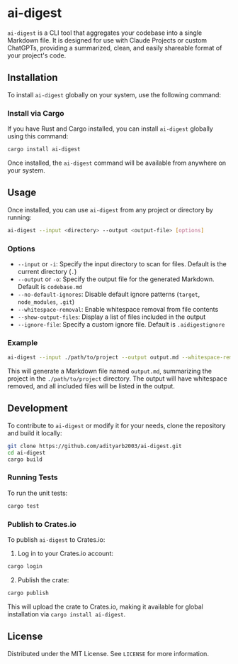 # ai-digest

`ai-digest` is a CLI tool that aggregates your codebase into a single Markdown file. It is designed for use with Claude Projects or custom ChatGPTs, providing a summarized, clean, and easily shareable format of your project's code.

## Installation

To install `ai-digest` globally on your system, use the following command:

### Install via Cargo

If you have Rust and Cargo installed, you can install `ai-digest` globally using this command:

```bash
cargo install ai-digest
```

Once installed, the `ai-digest` command will be available from anywhere on your system.

## Usage

Once installed, you can use `ai-digest` from any project or directory by running:

```bash
ai-digest --input <directory> --output <output-file> [options]
```

### Options

* `--input` or `-i`: Specify the input directory to scan for files. Default is the current directory (`.`)
* `--output` or `-o`: Specify the output file for the generated Markdown. Default is `codebase.md`
* `--no-default-ignores`: Disable default ignore patterns (`target`, `node_modules`, `.git`)
* `--whitespace-removal`: Enable whitespace removal from file contents
* `--show-output-files`: Display a list of files included in the output
* `--ignore-file`: Specify a custom ignore file. Default is `.aidigestignore`

### Example

```bash
ai-digest --input ./path/to/project --output output.md --whitespace-removal --show-output-files
```

This will generate a Markdown file named `output.md`, summarizing the project in the `./path/to/project` directory. The output will have whitespace removed, and all included files will be listed in the output.

## Development

To contribute to `ai-digest` or modify it for your needs, clone the repository and build it locally:

```bash
git clone https://github.com/adityarb2003/ai-digest.git
cd ai-digest
cargo build
```

### Running Tests

To run the unit tests:

```bash
cargo test
```

### Publish to Crates.io

To publish `ai-digest` to Crates.io:

1. Log in to your Crates.io account:
```bash
cargo login
```

2. Publish the crate:
```bash
cargo publish
```

This will upload the crate to Crates.io, making it available for global installation via `cargo install ai-digest`.

## License

Distributed under the MIT License. See `LICENSE` for more information.